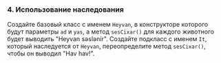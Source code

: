 
### 4. **Использование наследования**

Создайте базовый класс с именем `Heyvan`, в конструкторе которого будут параметры `ad` и `yas`, а метод `sesCixar()` для каждого животного будет выводить "Heyvan səslənir".
Создайте подкласс с именем `It`, который наследуется от `Heyvan`, переопределите метод `sesCixar()`, чтобы он выводил "Hav hav!".

